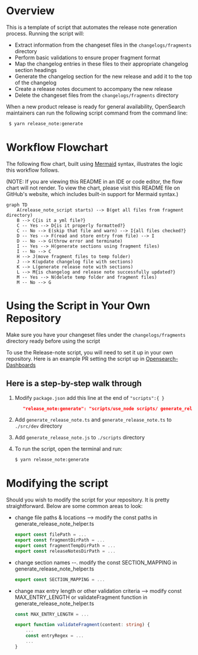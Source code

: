 # Overview

This is a template of script that automates the release note generation process. Running the script will:

- Extract information from the changeset files in the `changelogs/fragments` directory
- Perform basic validations to ensure proper fragment format
- Map the changelog entries in these files to their appropriate changelog section headings
- Generate the changelog section for the new release and add it to the top of the changelog
- Create a release notes document to accompany the new release
- Delete the changeset files from the `changelogs/fragments` directory

When a new product release is ready for general availability, OpenSearch maintainers can run the following script command from the command line:

```bash
 $ yarn release_note:generate
```

# Workflow Flowchart

The following flow chart, built using [Mermaid](https://mermaid.js.org/) syntax, illustrates the logic this workflow follows.

(NOTE: If you are viewing this README in an IDE or code editor, the flow chart will not render. To view the chart, please visit this README file on GitHub's website, which includes built-in support for Mermaid syntax.)

```mermaid
graph TD
    A(release_note_script starts) --> B(get all files from fragment directory)
    B --> C{is it a yml file?}
    C -- Yes --> D{is it properly formatted?}
    C -- No --> E(skip that file and warn) --> I{all files checked?}
    D -- Yes --> F(read and store entry from file) --> I
    D -- No --> G(throw error and terminate)
    I -- Yes --> H(generate sections using fragment files)
    I -- No --> C
    H --> J(move fragment files to temp folder)
    J --> K(update changelog file with sections)
    K --> L(generate release note with sections)
    L --> M{is changelog and release note successfully updated?}
    M -- Yes --> N(delete temp folder and fragment files)
    M -- No --> G
```

# Using the Script in Your Own Repository

Make sure you have your changeset files under the `changelogs/fragments` directory ready before using the script

To use the Release-note script, you will need to set it up in your own repository. Here is an example PR setting the script up in [Opensearch-Dashboards](https://github.com/MadaniKK/OpenSearch-Dashboards/pull/3/files)

## Here is a step-by-step walk through

1. Modify `package.json`
   add this line at the end of `"scripts":{ }`
   ```json
      "release_note:generate": "scripts/use_node scripts/ generate_release_note"
   ```
2. Add `generate_release_note.ts` and `generate_release_note.ts` to `./src/dev` directory

3. Add `generate_release_note.js` to `./scripts` directory

4. To run the script, open the terminal and run:
   ```bash
   $ yarn release_note:generate
   ```

# Modifying the script

Should you wish to modify the script for your repository. It is pretty straightforward. Below are some common areas to look:

- change file paths & locations --> modify the const paths in generate_release_note_helper.ts
  ```typescript
  export const filePath = ...
  export const fragmentDirPath = ...
  export const fragmentTempDirPath = ...
  export const releaseNotesDirPath = ...
  ```
- change section names --. modify the const SECTION_MAPPING in generate_release_note_helper.ts
  ```typescript
  export const SECTION_MAPPING = ...
  ```
- change max entry length or other validation criteria --> modify const MAX_ENTRY_LENGTH or validateFragment function in generate_release_note_helper.ts
  ```typescript
  const MAX_ENTRY_LENGTH = ...
  ```
  ```typescript
  export function validateFragment(content: string) {
      ...
      const entryRegex = ...
      ...
  }
  ```
